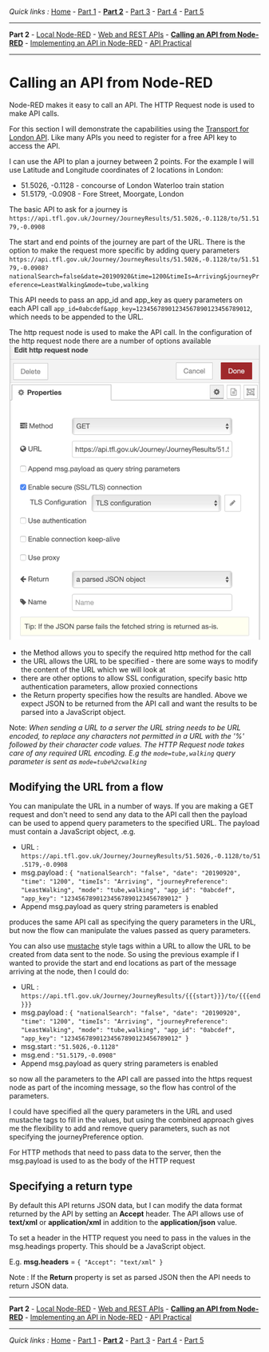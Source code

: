 *Quick links :*
[Home](/README.md) - [Part 1](../part1/README.md) - [**Part 2**](../part2/README.md) - [Part 3](../part3/README.md) - [Part 4](../part4/README.md) - [Part 5](../part5/README.md)
***
**Part 2** - [Local Node-RED](NODERED.md) - [Web and REST APIs](API.md) - [**Calling an API from Node-RED**](CALLING_API.md) - [Implementing an API in Node-RED](CREATING_API.md) - [API Practical](API_PRACTICAL.md)
***

# Calling an API from Node-RED

Node-RED makes it easy to call an API.  The HTTP Request node is used to make API calls.

For this section I will demonstrate the capabilities using the [Transport for London API](https://api.tfl.gov.uk/).  Like many APIs you need to register for a free API key to access the API.

I can use the API to plan a journey between 2 points.  For the example I will use Latitude and Longitude coordinates of 2 locations in London:

- 51.5026, -0.1128 - concourse of London Waterloo train station
- 51.5179, -0.0908 - Fore Street, Moorgate, London

The basic API to ask for a journey is ```https://api.tfl.gov.uk/Journey/JourneyResults/51.5026,-0.1128/to/51.5179,-0.0908```

The start and end points of the journey are part of the URL.  There is the option to make the request more specific by adding query parameters ```https://api.tfl.gov.uk/Journey/JourneyResults/51.5026,-0.1128/to/51.5179,-0.0908?nationalSearch=false&date=20190920&time=1200&timeIs=Arriving&journeyPreference=LeastWalking&mode=tube,walking```

This API needs to pass an app_id and app_key as query parameters on each API call ```app_id=0abcdef&app_key=12345678901234567890123456789012```, which needs to be appended to the URL.

The http request node is used to make the API call.  In the configuration of the http request node there are a number of options available ![request node config](image/requestNodeConfig.png)

- the Method allows you to specify the required http method for the call
- the URL allows the URL to be specified - there are some ways to modify the content of the URL which we will look at
- there are other options to allow SSL configuration, specify basic http authentication parameters, allow proxied connections
- the Return property specifies how the results are handled.  Above we expect JSON to be returned from the API call and want the results to be parsed into a JavaScript object.

Note:  *When sending a URL to a server the URL string needs to be URL encoded, to replace any characters not permitted in a URL with the '%' followed by their character code values.  The HTTP Request node takes care of any required URL encoding.  E.g the ```mode=tube,walking``` query parameter is sent as ```mode=tube%2cwalking```*

## Modifying the URL from a flow

You can manipulate the URL in a number of ways.  If you are making a GET request and don't need to send any data to the API call then the payload can be used to append query parameters to the specified URL.  The payload must contain a JavaScript object, .e.g.

- URL : ```https://api.tfl.gov.uk/Journey/JourneyResults/51.5026,-0.1128/to/51.5179,-0.0908```
- msg.payload : ```{
    "nationalSearch": "false",
    "date": "20190920",
    "time": "1200",
    "timeIs": "Arriving",
    "journeyPreference": "LeastWalking",
    "mode": "tube,walking",
    "app_id": "0abcdef",
    "app_key": "12345678901234567890123456789012"
}```
- Append msg.payload as query string parameters is enabled

produces the same API call as specifying the query parameters in the URL, but now the flow can manipulate the values passed as query parameters.

You can also use [mustache](http://mustache.github.io/mustache.5.html) style tags within a URL to allow the URL to be created from data sent to the node.  So using the previous example if I wanted to provide the start and end locations as part of the message arriving at the node, then I could do:

- URL : ```https://api.tfl.gov.uk/Journey/JourneyResults/{{{start}}}/to/{{{end}}}```
- msg.payload : ```{
    "nationalSearch": "false",
    "date": "20190920",
    "time": "1200",
    "timeIs": "Arriving",
    "journeyPreference": "LeastWalking",
    "mode": "tube,walking",
    "app_id": "0abcdef",
    "app_key": "12345678901234567890123456789012"
}```
- msg.start : ```"51.5026,-0.1128"```
- msg.end : ```"51.5179,-0.0908"```
- Append msg.payload as query string parameters is enabled

so now all the parameters to the API call are passed into the https request node as part of the incoming message, so the flow has control of the parameters.

I could have specified all the query parameters in the URL and used mustache tags to fill in the values, but using the combined approach gives me the flexibility to add and remove query parameters, such as not specifying the journeyPreference option.

For HTTP methods that need to pass data to the server, then the msg.payload is used to as the body of the HTTP request

## Specifying a return type

By default this API returns JSON data, but I can modify the data format returned by the API by setting an **Accept** header.  The API allows use of **text/xml** or **application/xml** in addition to the **application/json** value.

To set a header in the HTTP request you need to pass in the values in the msg.headings property.  This should be a JavaScript object.  

E.g. **msg.headers** = ```{ "Accept": "text/xml" }```

Note : If the **Return** property is set as parsed JSON then the API needs to return JSON data.

***
**Part 2** - [Local Node-RED](NODERED.md) - [Web and REST APIs](API.md) - [**Calling an API from Node-RED**](CALLING_API.md) - [Implementing an API in Node-RED](CREATING_API.md) - [API Practical](API_PRACTICAL.md)
***
*Quick links :*
[Home](/README.md) - [Part 1](../part1/README.md) - [**Part 2**](../part2/README.md) - [Part 3](../part3/README.md) - [Part 4](../part4/README.md) - [Part 5](../part5/README.md)
